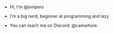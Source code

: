 - Hi, I’m @jvnipers

- I'm a big nerd, beginner at programming and lazy
- You can reach me on Discord: @camwhore
